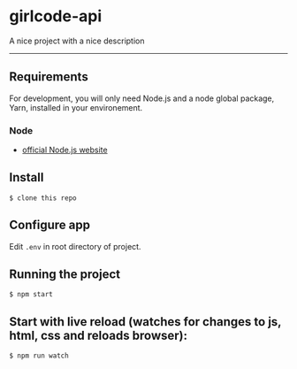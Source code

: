 # girlcode-api

A nice project with a nice description

---
## Requirements

For development, you will only need Node.js and a node global package, Yarn, installed in your environement.

### Node
- [official Node.js website](https://nodejs.org/)

###

## Install

    $ clone this repo

## Configure app

Edit `.env` in root directory of project.

## Running the project

    $ npm start

## Start with live reload (watches for changes to js, html, css and reloads browser):

    $ npm run watch
